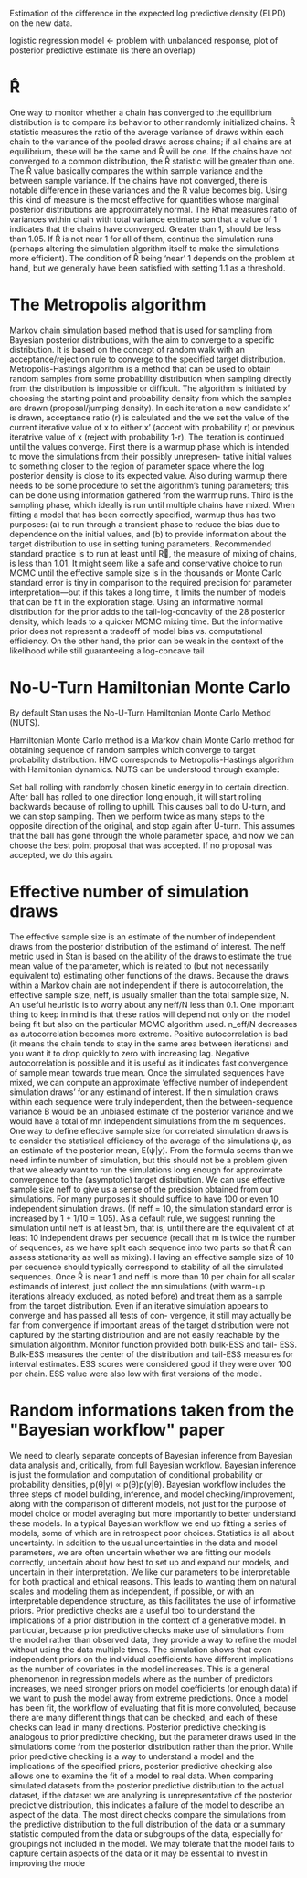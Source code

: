 
Estimation of the difference in the expected log predictive density (ELPD) on the new data.

logistic regression model <- problem with unbalanced response, plot of posterior predictive estimate (is there an overlap)

# R̂

One way to monitor whether a chain has converged to the equilibrium distribution is to compare its behavior to other randomly initialized chains. R̂ statistic measures the ratio of the average variance of draws within each chain to the variance of the pooled draws across chains; if all chains are at equilibrium, these will be the same and R̂ will be one. If the chains have not converged to a common distribution, the R̂ statistic will be greater than one. The R̂ value basically compares the within sample variance and the between sample variance. If the chains have not converged, there is notable difference in these variances and the R̂ value becomes big. Using this kind of measure is the most effective for quantities whose marginal posterior distributions are approximately normal. The Rhat measures ratio of variances within chain with total variance estimate son that a value of 1 indicates that the chains have converged. Greater than 1, should be less than 1.05. 
If R̂ is not near 1 for all of them, continue the simulation runs (perhaps altering the simulation algorithm itself to make the simulations more efficient). The condition of R̂ being ‘near’ 1 depends on the problem at hand, but we generally have been satisfied with setting 1.1 as a threshold.

# The Metropolis algorithm 

Markov chain simulation based method that is used for sampling from Bayesian posterior distributions, with the aim to converge to a specific distribution. It is based on the concept of random walk with an acceptance/rejection rule to converge to the specified target distribution. Metropolis-Hastings algorithm is a method that can be used to obtain random samples from some probability distribution when sampling directly from the distribution is impossible or difficult. The algorithm is initiated by choosing the starting point and probability density from which the samples are drawn (proposal/jumping density). In each iteration a new candidate x’ is drawn, acceptance ratio (r) is calculated and the we set the value of the current iterative value of x to either x’ (accept with probability r) or previous iteratrive value of x (reject with probability 1-r). The iteration is continued until the values converge.
First there is a warmup phase which is intended to move the simulations from their possibly unrepresen- tative initial values to something closer to the region of parameter space where the log posterior density is close to its expected value. Also during warmup there needs to be some procedure to set the algorithm’s tuning parameters; this can be done using information gathered from the warmup runs.
Third is the sampling phase, which ideally is run until multiple chains have mixed. When fitting a model that has been correctly specified, warmup thus has two purposes: (a) to run through a transient phase to reduce the bias due to dependence on the initial values, and (b) to provide information about the target distribution to use in setting tuning parameters. Recommended standard practice is to run at least until R􏰉, the measure of mixing of chains, is less than 1.01. It might seem like a safe and conservative choice to run MCMC until the effective sample size is in the thousands or Monte Carlo standard error is tiny in comparison to the required precision for parameter interpretation—but if this takes a long time, it limits the number of models that can be fit in the exploration stage.
Using an informative normal distribution for the prior adds to the tail-log-concavity of the 28
posterior density, which leads to a quicker MCMC mixing time. But the informative prior does not represent a tradeoff of model bias vs. computational efficiency. On the other hand, the prior can be weak in the context of the likelihood while still guaranteeing a log-concave tail

# No-U-Turn Hamiltonian Monte Carlo
By default Stan uses the No-U-Turn Hamiltonian Monte Carlo Method (NUTS). 

Hamiltonian Monte Carlo method is a Markov chain Monte Carlo method for obtaining sequence of random samples which converge to target probability distribution. HMC corresponds to Metropolis-Hastings algorithm with Hamiltonian dynamics. NUTS can be understood through example:

Set ball rolling with randomly chosen kinetic energy in to certain direction. After ball has rolled to one direction long enough, it will start rolling backwards because of rolling to uphill. This causes ball to do U-turn, and we can stop sampling. Then we perform twice as many steps to the opposite direction of the original, and stop again after U-turn. This assumes that the ball has gone through the whole parameter space, and now we can choose the best point proposal that was accepted. If no proposal was accepted, we do this again. 

# Effective number of simulation draws

The effective sample size is an estimate of the number of independent draws from the posterior distribution of the estimand of interest. The neff metric used in Stan is based on the ability of the draws to estimate the true mean value of the parameter, which is related to (but not necessarily equivalent to) estimating other functions of the draws. Because the draws within a Markov chain are not independent if there is autocorrelation, the effective sample size, neff, is usually smaller than the total sample size, N. 
An useful heuristic is to worry about any neff/N less than 0.1. One important thing to keep in mind is that these ratios will depend not only on the model being fit but also on the particular MCMC algorithm used.
n_eff/N decreases as autocorrelation becomes more extreme. Positive autocorrelation is bad (it means the chain tends to stay in the same area between iterations) and you want it to drop quickly to zero with increasing lag. Negative autocorrelation is possible and it is useful as it indicates fast convergence of sample mean towards true mean.
Once the simulated sequences have mixed, we can compute an approximate ‘effective number of independent simulation draws’ for any estimand of interest. If the n simulation draws within each sequence were truly independent, then the between-sequence variance B would be an unbiased estimate of the posterior variance and we would have a total of mn independent simulations from the m sequences.
One way to define effective sample size for correlated simulation draws is to consider the statistical efficiency of the average of the simulations ψ, as an estimate of the posterior mean, E(ψ|y).
From the formula seems than we need infinite number of simulation, but this should not be a problem given that we already want to run the simulations long enough for approximate convergence to the (asymptotic) target distribution. 
We can use effective sample size neff to give us a sense of the precision obtained from our simulations. For many purposes it should suffice to have 100 or even 10 independent simulation draws. (If neff = 10, the simulation standard error is increased by 1 + 1/10 = 1.05). As a default rule, we suggest running the simulation until neff is at least 5m, that is, until there are the equivalent of at least 10 independent draws per sequence (recall that m is twice the number of sequences, as we have split each sequence into two parts so that R̂ can assess stationarity as well as mixing). Having an effective sample size of 10 per sequence should typically correspond to stability of all the simulated sequences. Once R̂ is near 1 and neff is more than 10 per chain for all scalar estimands of interest, just collect the mn simulations (with warm-up iterations already excluded, as noted before) and treat them as a sample from the target distribution.
Even if an iterative simulation appears to converge and has passed all tests of con- vergence, it still may actually be far from convergence if important areas of the target distribution were not captured by the starting distribution and are not easily reachable by the simulation algorithm.
Monitor function provided both bulk-ESS and tail- ESS. Bulk-ESS measures the center of the distribution and tail-ESS measures for interval estimates. ESS scores were considered good if they were over 100 per chain. ESS value were also low with first versions of the model.

# Random informations taken from the "Bayesian workflow" paper

We need to clearly separate concepts of Bayesian inference from Bayesian data analysis and, critically, from full Bayesian workflow. Bayesian inference is just the formulation and computation of conditional probability or probability densities, p(θ|y) ∝ p(θ)p(y|θ). 
Bayesian workflow includes the three steps of model building, inference, and model checking/improvement, along with the comparison of different models, not just for the purpose of model choice or model averaging but more importantly to better understand these models. In a typical Bayesian workflow we end up fitting a series of models, some of which are in retrospect poor choices. 
Statistics is all about uncertainty. In addition to the usual uncertainties in the data and model parameters, we are often uncertain whether we are fitting our models correctly, uncertain about how best to set up and expand our models, and uncertain in their interpretation.
We like our parameters to be interpretable for both practical and ethical reasons. This leads to wanting them on natural scales and modeling them as independent, if possible, or with an interpretable dependence structure, as this facilitates the use of informative priors.
Prior predictive checks are a useful tool to understand the implications of a prior distribution in the context of a generative model. In particular, because prior predictive checks make use of simulations from the model rather than observed data, they provide a way to refine the model without using the data multiple times. The simulation shows that even independent priors on the individual coefficients have different implications as the number of covariates in the model increases. This is a general phenomenon in regression models where as the number of predictors increases, we need stronger priors on model coefficients (or enough data) if we want to push the model away from extreme predictions.
Once a model has been fit, the workflow of evaluating that fit is more convoluted, because there are many different things that can be checked, and each of these checks can lead in many directions.
Posterior predictive checking is analogous to prior predictive checking, but the parameter draws used in the simulations come from the posterior distribution rather than the prior. While prior predictive checking is a way to understand a model and the implications of the specified priors, posterior predictive checking also allows one to examine the fit of a model to real data.
When comparing simulated datasets from the posterior predictive distribution to the actual dataset, if the dataset we are analyzing is unrepresentative of the posterior predictive distribution, this indicates a failure of the model to describe an aspect of the data. The most direct checks compare the simulations from the predictive distribution to the full distribution of the data or a summary statistic computed from the data or subgroups of the data, especially for groupings not included in the model. We may tolerate that the model fails to capture certain aspects of the data or it may be essential to invest in improving the mode









